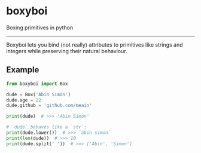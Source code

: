 # boxyboi
Boxing primitives in python

------


Boxyboi lets you bind (not really) attributes to primitives like strings and integers while preserving their natural behaviour.


## Example

```python
from boxyboi import Box

dude = Box('Abin Simon')
dude.age = 22
dude.github = 'github.com/meain'

print(dude)  # >>> 'Abin Simon'

# `dude` behaves like a `str`:
print(dude.lower())  # >>> `abin simon`
print(len(dude))  # >>> 10
print(dude.split(' '))  # >>> ['Abin', 'Simon']

```
